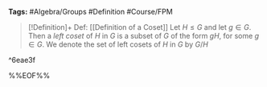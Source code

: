 **Tags:** #Algebra/Groups #Definition #Course/FPM 

> [!Definition]+ Def: [[Definition of a Coset]]
> Let $H\le G$ and let $g\in G$. Then a *left coset* of  $H$ in $G$ is a subset of $G$ of the form $gH$, for some $g\in G$.
> We denote the set of left cosets of $H$ in $G$ by $G/H$

^6eae3f


%%EOF%%